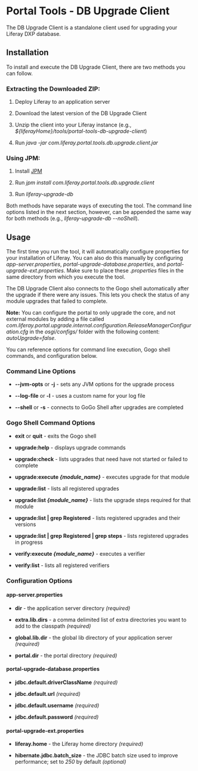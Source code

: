 # Portal Tools - DB Upgrade Client

The DB Upgrade Client is a standalone client used for upgrading your Liferay DXP
database.

## Installation

To install and execute the DB Upgrade Client, there are two methods you can
follow.

### Extracting the Downloaded ZIP:

1. Deploy Liferay to an application server

2. Download the latest version of the DB Upgrade Client

3. Unzip the client into your Liferay instance
(e.g., *${liferayHome}/tools/portal-tools-db-upgrade-client*)

4. Run *java -jar com.liferay.portal.tools.db.upgrade.client.jar*

### Using JPM:

1. Install [JPM](https://jpm4j.org)

2. Run *jpm install com.liferay.portal.tools.db.upgrade.client*

3. Run *liferay-upgrade-db*

Both methods have separate ways of executing the tool. The command line options
listed in the next section, however, can be appended the same way for both
methods (e.g., *liferay-upgrade-db --noShell*).

## Usage

The first time you run the tool, it will automatically configure properties for
your installation of Liferay. You can also do this manually by configuring
*app-server.properties*, *portal-upgrade-database.properties*, and
*portal-upgrade-ext.properties*. Make sure to place these *.properties* files in
the same directory from which you execute the tool.

The DB Upgrade Client also connects to the Gogo shell automatically after the
upgrade if there were any issues. This lets you check the status of any module
upgrades that failed to complete.

**Note:** You can configure the portal to only upgrade the core, and not
external modules by adding a file called
*com.liferay.portal.upgrade.internal.configuration.ReleaseManagerConfiguration.cfg*
in the *osgi/configs/* folder with the following content: *autoUpgrade=false*.

You can reference options for command line execution, Gogo shell commands, and
configuration below.

### Command Line Options

- **--jvm-opts** or **-j** - sets any JVM options for the upgrade process

- **--log-file** or **-l** - uses a custom name for your log file

- **--shell** or **-s** - connects to GoGo Shell after upgrades are completed

### Gogo Shell Command Options

- **exit** or **quit** - exits the Gogo shell

- **upgrade:help** - displays upgrade commands

- **upgrade:check** - lists upgrades that need have not started or failed to
complete

- **upgrade:execute _{module_name}_** - executes upgrade for that module

- **upgrade:list** - lists all registered upgrades

- **upgrade:list _{module_name}_** - lists the upgrade steps required for that
module

- **upgrade:list | grep Registered** - lists registered upgrades and their
versions

- **upgrade:list | grep Registered | grep steps** - lists registered upgrades in
progress

- **verify:execute _{module_name}_** - executes a verifier

- **verify:list** - lists all registered verifiers

### Configuration Options

#### app-server.properties

- **dir** - the application server directory *(required)*

- **extra.lib.dirs** - a comma delimited list of extra directories you want to
add to the classpath *(required)*

- **global.lib.dir** - the global lib directory of your application server
*(required)*

- **portal.dir** - the portal directory *(required)*

#### portal-upgrade-database.properties

- **jdbc.default.driverClassName** *(required)*

- **jdbc.default.url** *(required)*

- **jdbc.default.username** *(required)*

- **jdbc.default.password** *(required)*

#### portal-upgrade-ext.properties

- **liferay.home** - the Liferay home directory *(required)*

- **hibernate.jdbc.batch_size** - the JDBC batch size used to improve
performance; set to *250* by default *(optional)*